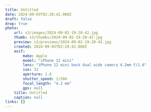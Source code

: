 ```yaml
---
title: Untitled
date: 2024-09-03T02:20:42.000Z
draft: false
drop: true
photo:
    url: s3/images/2024-09-02-19-20-42.jpg
    thumb: s3/thumbs/2024-09-02-19-20-42.jpg
    preview: s3/previews/2024-09-02-19-20-42.jpg
    created: 2024-09-03T02:20:42.000Z
    exif:
        make: Apple
        model: "iPhone 12 mini"
        lens: "iPhone 12 mini back dual wide camera 4.2mm f/1.6"
        iso: 32
        aperture: 1.6
        shutter_speed: 1/504
        focal_length: "4.2 mm"
        gps: null
    title: Untitled
    caption: null
links: []
---
```

